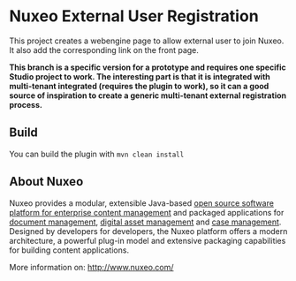 Nuxeo External User Registration
===================

This project creates a webengine page to allow external user to join Nuxeo. It also add the corresponding link on the front page.

**This branch is a specific version for a prototype and requires one specific Studio project to work. The interesting part is that it is integrated with multi-tenant integrated (requires the plugin to work), so it can a good source of inspiration to create a generic multi-tenant external registration process.**

## Build

You can build the plugin with `mvn clean install`

## About Nuxeo

Nuxeo provides a modular, extensible Java-based [open source software platform for enterprise content management](http://www.nuxeo.com/en/products/ep) and packaged applications for [document management](http://www.nuxeo.com/en/products/document-management), [digital asset management](http://www.nuxeo.com/en/products/dam) and [case management](http://www.nuxeo.com/en/products/case-management). Designed by developers for developers, the Nuxeo platform offers a modern architecture, a powerful plug-in model and extensive packaging capabilities for building content applications.

More information on: <http://www.nuxeo.com/>
